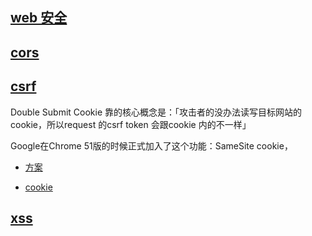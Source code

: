 ## [web 安全](https://qiuzhenyuan.github.io/2017/11/18/Web%E5%AE%89%E5%85%A8%E7%B3%BB%E5%88%97%E2%80%94%E2%80%94%E6%80%BB%E7%BB%93/)

## [cors](http://www.ruanyifeng.com/blog/2016/04/cors.html)


## [csrf](https://blog.techbridge.cc/2017/02/25/csrf-introduction/)

Double Submit Cookie 靠的核心概念是：「攻击者的没办法读写目标网站的cookie，所以request 的csrf token 会跟cookie 内的不一样」

Google在Chrome 51版的时候正式加入了这个功能：SameSite cookie，
* [方案](https://github.com/pillarjs/understanding-csrf/blob/master/README_zh.md)

* [cookie](https://developer.mozilla.org/zh-CN/docs/Web/HTTP/Headers/Set-Cookie)


## [xss](https://tech.meituan.com/2018/09/27/fe-security.html)

